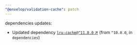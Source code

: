 ```yaml
---
"@envelop/validation-cache": patch
---
```

dependencies updates:
  - Updated dependency [`lru-cache@^11.0.0` ↗︎](https://www.npmjs.com/package/lru-cache/v/11.0.0) (from `^10.0.0`, in `dependencies`)
